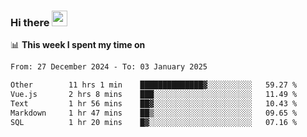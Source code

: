 ### Hi there <a href="https://www.gautamkrishnar.com/"><img src="https://media.giphy.com/media/hvRJCLFzcasrR4ia7z/giphy.gif" width="25px"></a>

📊 **This week I spent my time on**

<!--START_SECTION:waka-->

```txt
From: 27 December 2024 - To: 03 January 2025

Other        11 hrs 1 min    ██████████████▓░░░░░░░░░░   59.27 %
Vue.js       2 hrs 8 mins    ███░░░░░░░░░░░░░░░░░░░░░░   11.49 %
Text         1 hr 56 mins    ██▓░░░░░░░░░░░░░░░░░░░░░░   10.43 %
Markdown     1 hr 47 mins    ██▒░░░░░░░░░░░░░░░░░░░░░░   09.65 %
SQL          1 hr 20 mins    █▓░░░░░░░░░░░░░░░░░░░░░░░   07.16 %
```

<!--END_SECTION:waka-->
